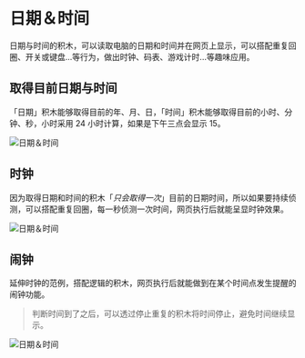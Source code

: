 # 日期＆时间

日期与时间的积木，可以读取电脑的日期和时间并在网页上显示，可以搭配重复回圈、开关或键盘...等行为，做出时钟、码表、游戏计时...等趣味应用。

## 取得目前日期与时间

「日期」积木能够取得目前的年、月、日，「时间」积木能够取得目前的小时、分钟、秒，小时采用 24 小时计算，如果是下午三点会显示 15。

![日期＆时间](https://raw.githubusercontent.com/junhuanchen/test_repository/master/bpi-web/tutorials/images/zh-tw/docs/webbit/detect/time-01.jpg)

## 时钟

因为取得日期和时间的积木「*只会取得一次*」目前的日期时间，所以如果要持续侦测，可以搭配重复回圈，每一秒侦测一次时间，网页执行后就能呈显时钟效果。

![日期＆时间](https://raw.githubusercontent.com/junhuanchen/test_repository/master/bpi-web/tutorials/images/zh-tw/docs/webbit/detect/time-02.gif)

## 闹钟

延伸时钟的范例，搭配逻辑的积木，网页执行后就能做到在某个时间点发生提醒的闹钟功能。

> 判断时间到了之后，可以透过停止重复的积木将时间停止，避免时间继续显示。

![日期＆时间](https://raw.githubusercontent.com/junhuanchen/test_repository/master/bpi-web/tutorials/images/zh-tw/docs/webbit/detect/time-03.gif)